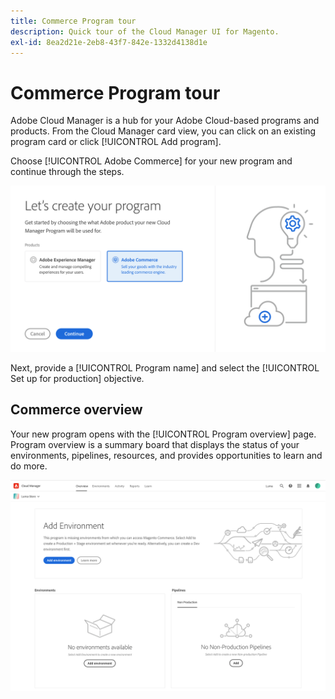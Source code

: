 ```yaml
---
title: Commerce Program tour
description: Quick tour of the Cloud Manager UI for Magento.
exl-id: 8ea2d21e-2eb8-43f7-842e-1332d4138d1e
---
```

# Commerce Program tour

Adobe Cloud Manager is a hub for your Adobe Cloud-based programs and products. From the Cloud Manager card view, you can click on an existing program card or click [!UICONTROL Add program].

Choose [!UICONTROL Adobe Commerce] for your new program and continue through the steps.

![Programs](../assets/program-create.png)

Next, provide a [!UICONTROL Program name] and select the [!UICONTROL Set up for production] objective.

## Commerce overview

Your new program opens with the [!UICONTROL Program overview] page. Program overview is a summary board that displays the status of your environments, pipelines, resources, and provides opportunities to learn and do more.

![Commerce overview](../assets/program-newdashboard.png)

<!-- link definitions -->
